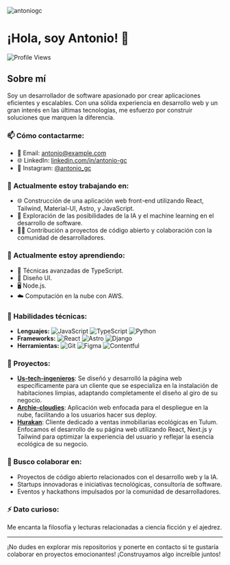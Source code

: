 

![antoniogc](https://github.com/Antonio-GC/Antonio-GC/assets/46658342/94207dc4-12e4-4f11-b4cc-16801e5f28d8)

# ¡Hola, soy Antonio! 👋

![Profile Views](https://komarev.com/ghpvc/?username=Antonio-GC&color=blue)

## Sobre mí

Soy un desarrollador de software apasionado por crear aplicaciones eficientes y escalables. Con una sólida experiencia en desarrollo web y un gran interés en las últimas tecnologías, me esfuerzo por construir soluciones que marquen la diferencia.

### 📫 Cómo contactarme:
- 📧 Email: [antonio@example.com](mailto:jegonzalez.developer@gmail.com)
- 🌐 LinkedIn: [linkedin.com/in/antonio-gc](https://linkedin.com/in/antonio-gc)
- 📸 Instagram: [@antonio_gc](https://instagram.com/antonio_gc)

### 🔭 Actualmente estoy trabajando en:
- 🌐 Construcción de una aplicación web front-end utilizando React, Tailwind, Material-UI, Astro, y JavaScript.
- 🤖 Exploración de las posibilidades de la IA y el machine learning en el desarrollo de software.
- 👨‍💻 Contribución a proyectos de código abierto y colaboración con la comunidad de desarrolladores.

### 🌱 Actualmente estoy aprendiendo:
- 📘 Técnicas avanzadas de TypeScript.
- 🎨 Diseño UI.
- 🖥️ Node.js.
- ☁️ Computación en la nube con AWS.

### 💼 Habilidades técnicas:
- **Lenguajes:** ![JavaScript](https://img.shields.io/badge/-JavaScript-black?style=flat-square&logo=javascript) ![TypeScript](https://img.shields.io/badge/-TypeScript-blue?style=flat-square&logo=typescript) ![Python](https://img.shields.io/badge/-Python-yellow?style=flat-square&logo=python)
- **Frameworks:** ![React](https://img.shields.io/badge/-React-black?style=flat-square&logo=react) ![Astro](https://img.shields.io/badge/-Astro-black?style=flat-square&logo=astro) ![Django](https://img.shields.io/badge/-Django-green?style=flat-square&logo=django)
- **Herramientas:** ![Git](https://img.shields.io/badge/-Git-black?style=flat-square&logo=git) ![Figma](https://img.shields.io/badge/-Figma-black?style=flat-square&logo=figma) ![Contentful](https://img.shields.io/badge/-Contentful-black?style=flat-square&logo=contentful)

### 🚀 Proyectos:
- [**Us-tech-ingenieros**](https://www.us-tech.com.mx/es): Se diseñó y desarrolló la página web específicamente para un cliente que se especializa en la instalación de habitaciones limpias, adaptando completamente el diseño al giro de su negocio.
- [**Archie-cloudies**](https://www.cloudbuddies.io/): Aplicación web enfocada para el despliegue en la nube, facilitando a los usuarios hacer sus deploy.
- [**Hurakan**](https://www.hurakantulum.com/): Cliente dedicado a ventas inmobiliarias ecológicas en Tulum. Enfocamos el desarrollo de su página web utilizando React, Next.js y Tailwind para optimizar la experiencia del usuario y reflejar la esencia ecológica de su negocio.

### 👯 Busco colaborar en:
- Proyectos de código abierto relacionados con el desarrollo web y la IA.
- Startups innovadoras e iniciativas tecnológicas, consultoría de software.
- Eventos y hackathons impulsados por la comunidad de desarrolladores.

### ⚡ Dato curioso:
Me encanta la filosofía y lecturas relacionadas a ciencia ficción y el ajedrez.

---

¡No dudes en explorar mis repositorios y ponerte en contacto si te gustaría colaborar en proyectos emocionantes! ¡Construyamos algo increíble juntos!
